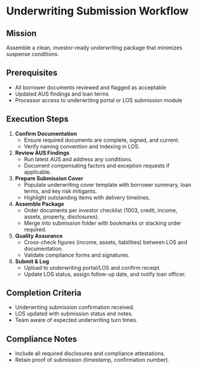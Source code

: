 <!-- Powered by BMAD™ Core -->

# Underwriting Submission Workflow

## Mission

Assemble a clean, investor-ready underwriting package that minimizes suspense conditions.

## Prerequisites

- All borrower documents reviewed and flagged as acceptable
- Updated AUS findings and loan terms
- Processor access to underwriting portal or LOS submission module

## Execution Steps

1. **Confirm Documentation**
   - Ensure required documents are complete, signed, and current.
   - Verify naming convention and indexing in LOS.
2. **Review AUS Findings**
   - Run latest AUS and address any conditions.
   - Document compensating factors and exception requests if applicable.
3. **Prepare Submission Cover**
   - Populate underwriting cover template with borrower summary, loan terms, and key risk mitigants.
   - Highlight outstanding items with delivery timelines.
4. **Assemble Package**
   - Order documents per investor checklist (1003, credit, income, assets, property, disclosures).
   - Merge into submission folder with bookmarks or stacking order required.
5. **Quality Assurance**
   - Cross-check figures (income, assets, liabilities) between LOS and documentation.
   - Validate compliance forms and signatures.
6. **Submit & Log**
   - Upload to underwriting portal/LOS and confirm receipt.
   - Update LOS status, assign follow-up date, and notify loan officer.

## Completion Criteria

- Underwriting submission confirmation received.
- LOS updated with submission status and notes.
- Team aware of expected underwriting turn times.

## Compliance Notes

- Include all required disclosures and compliance attestations.
- Retain proof of submission (timestamp, confirmation number).
